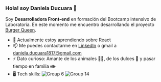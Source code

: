 ### Hola! soy Daniela Ducuara 👋

Soy **Desarrolladora Front-end** en formación del Bootcamp intensivo de Laboratoria. En este momento me encuentro desarrollando el proyecto [Burger Queen](https://github.com/Daniela1421/BOG004-burger-queen-api-client).

- 🌱 Actualmente estoy aprendiendo sobre React
- 📫 Me puedes contactarme en [LinkedIn](www.linkedin.com/in/daniela-ducuara) o gmail a daniela.ducuara1817@gmail.com
- ⚡ Dato curioso: Amante de los animales 🐶🐱, de los dulces 🍬 y pasar tiempo en familia 👪
- 🖥️ Tech skills:
![Group 6](https://user-images.githubusercontent.com/92064924/174198493-eced538a-23d3-44b1-bcd3-06f4efcc6bfe.png)
![Group 14](https://user-images.githubusercontent.com/92064924/174198455-4d4bdbf5-5b6f-4445-a470-9f0029916cf6.png)





